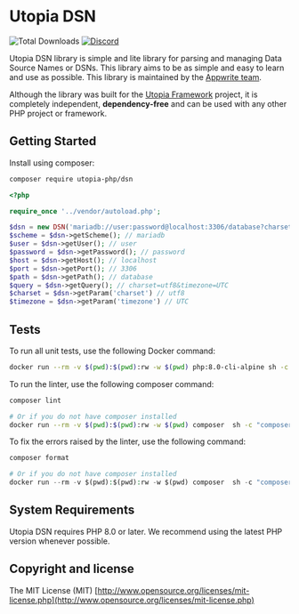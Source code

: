 # Utopia DSN

![Total Downloads](https://img.shields.io/packagist/dt/utopia-php/dsn.svg)
[![Discord](https://img.shields.io/discord/564160730845151244)](https://appwrite.io/discord)

Utopia DSN library is simple and lite library for parsing and managing Data Source Names or DSNs. This library aims to be as simple and easy to learn and use as possible. This library is maintained by the [Appwrite team](https://appwrite.io).

Although the library was built for the [Utopia Framework](https://github.com/utopia-php/framework) project, it is completely independent, **dependency-free** and can be used with any other PHP project or framework.

## Getting Started

Install using composer:
```bash
composer require utopia-php/dsn
```

```php
<?php

require_once '../vendor/autoload.php';

$dsn = new DSN('mariadb://user:password@localhost:3306/database?charset=utf8&timezone=UTC');
$scheme = $dsn->getScheme(); // mariadb
$user = $dsn->getUser(); // user
$password = $dsn->getPassword(); // password
$host = $dsn->getHost(); // localhost
$port = $dsn->getPort(); // 3306
$path = $dsn->getPath(); // database
$query = $dsn->getQuery(); // charset=utf8&timezone=UTC
$charset = $dsn->getParam('charset') // utf8
$timezone = $dsn->getParam('timezone') // UTC
```

## Tests

To run all unit tests, use the following Docker command:

```bash
docker run --rm -v $(pwd):$(pwd):rw -w $(pwd) php:8.0-cli-alpine sh -c "vendor/bin/phpunit --configuration phpunit.xml tests"
```

To run the linter, use the following composer command:

```bash
composer lint

# Or if you do not have composer installed
docker run --rm -v $(pwd):$(pwd):rw -w $(pwd) composer  sh -c "composer lint"
```

To fix the errors raised by the linter, use the following command:

```php
composer format

# Or if you do not have composer installed
docker run --rm -v $(pwd):$(pwd):rw -w $(pwd) composer  sh -c "composer format"
```

## System Requirements

Utopia DSN requires PHP 8.0 or later. We recommend using the latest PHP version whenever possible.

## Copyright and license

The MIT License (MIT) [http://www.opensource.org/licenses/mit-license.php](http://www.opensource.org/licenses/mit-license.php)